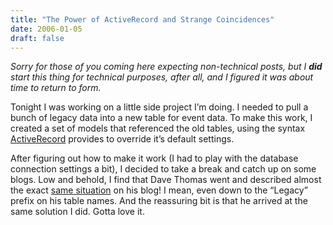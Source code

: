 ```yaml
---
title: "The Power of ActiveRecord and Strange Coincidences"
date: 2006-01-05
draft: false
---
```

_Sorry for those of you coming here expecting non-technical posts, but I **did** start this thing for technical purposes, after all, and I figured it was about time to return to form._

Tonight I was working on a little side project I’m doing. I needed to pull a bunch of legacy data into a new table for event data. To make this work, I created a set of models that referenced the old tables, using the syntax [ActiveRecord](https://web.archive.org/web/20060614141004/http://api.rubyonrails.com/classes/ActiveRecord/Base.html "ActiveRecord") provides to override it’s default settings. 

After figuring out how to make it work (I had to play with the database connection settings a bit), I decided to take a break and catch up on some blogs. Low and behold, I find that Dave Thomas went and described almost the exact [same situation](http://pragdave.blogspot.com/2006/01/sharing-external-activerecord.html "Sharing External ActiveRecord Connections ") on his blog! I mean, even down to the “Legacy” prefix on his table names. And the reassuring bit is that he arrived at the same solution I did. Gotta love it.